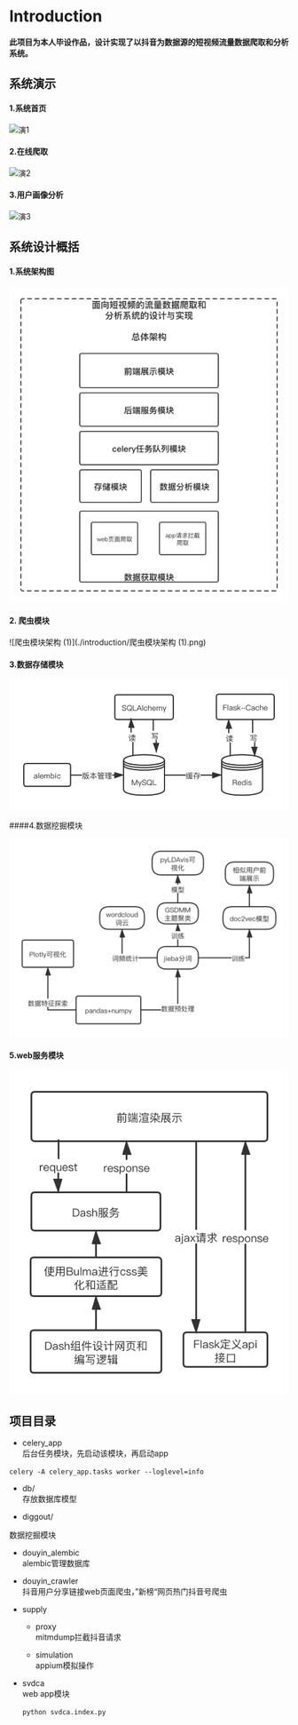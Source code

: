 # Introduction

**此项目为本人毕设作品，设计实现了以抖音为数据源的短视频流量数据爬取和分析系统。**

## 系统演示

#### 1.系统首页

![演1](./introduction/演1.gif)

#### 2.在线爬取

![演2](./introduction/演2.gif)

#### 3.用户画像分析

![演3](./introduction/演3.gif)

## 系统设计概括

#### 1.系统架构图

![系统总体架构图](./introduction/系统总体架构图.png)

#### 2. 爬虫模块

![爬虫模块架构 (1)](./introduction/爬虫模块架构 (1).png)

#### 3.数据存储模块

![数据存储模块架构图](./introduction/数据存储模块架构图.png)

####4.数据挖掘模块

![数据挖掘模块架构图](./introduction/数据挖掘模块架构图.png)

#### 5.web服务模块

![web服务模块架构图](./introduction/web服务模块架构图.png)

## 项目目录

 - celery_app  
 后台任务模块，先启动该模块，再启动app  
 
 ```celery -A celery_app.tasks worker --loglevel=info```
 
 - db/  
 存放数据库模型
 
 - diggout/
 
 数据挖掘模块
 
 - douyin_alembic  
    alembic管理数据库

 - douyin_crawler  
    抖音用户分享链接web页面爬虫，”新榜“网页热门抖音号爬虫

 - supply  

    - proxy  
      mitmdump拦截抖音请求  

    - simulation  
      appium模拟操作

- svdca  
    web app模块  

    ```python svdca.index.py  ```
